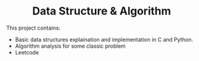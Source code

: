 <h1 align="center"> Data Structure & Algorithm</h1>
This project contains:

- Basic data structures explaination and implementation in C and Python.
- Algorithm analysis for some classic problem
- Leetcode 
## 

